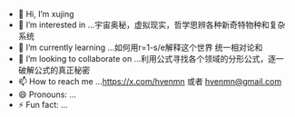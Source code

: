 - 👋 Hi, I’m xujing
- 👀 I’m interested in ...宇宙奥秘，虚拟现实，哲学思辨各种新奇特物种和复杂系统
- 🌱 I’m currently learning ...如何用r=1-s/e解释这个世界 统一相对论和
- 💞️ I’m looking to collaborate on ...利用公式寻找各个领域的分形公式，逐一破解公式的真正秘密
- 📫 How to reach me ...https://x.com/hvenmn  或者 hvenmn@gmail.com
- 😄 Pronouns: ...
- ⚡ Fun fact: ...

<!---
hvenmn/hvenmn is a ✨ special ✨ repository because its `README.md` (this file) appears on your GitHub profile.
You can click the Preview link to take a look at your changes.
--->

